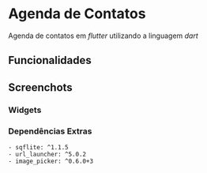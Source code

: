 # Agenda de Contatos
Agenda de contatos em *flutter* utilizando a linguagem *dart*

## Funcionalidades

## Screenchots

### Widgets

### Dependências Extras
    - sqflite: ^1.1.5
    - url_launcher: ^5.0.2
    - image_picker: ^0.6.0+3

